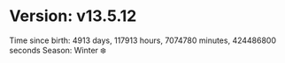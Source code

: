 # Version: v13.5.12
Time since birth: 4913 days, 117913 hours, 7074780 minutes, 424486800 seconds
Season: Winter ❄️
